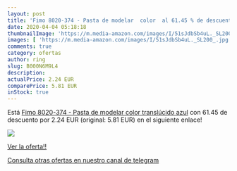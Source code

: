 ```yaml
---
layout: post
title: 'Fimo 8020-374 - Pasta de modelar  color  al 61.45 % de descuento'
date: 2020-04-04 05:18:18
thumbnailImage: 'https://m.media-amazon.com/images/I/51sJdbSb4uL._SL200_.jpg'
images: [ 'https://m.media-amazon.com/images/I/51sJdbSb4uL._SL200_.jpg' ]
comments: true
category: ofertas
author: ring
slug: B000N6M9L4
description:
actualPrice: 2.24 EUR
comparePrice: 5.81 EUR
inStock: true
---
```


Está [Fimo 8020-374 - Pasta de modelar  color translúcido azul](https://www.amazon.com/dp/B000N6M9L4/?tag=redken08-20) con 61.45 de descuento por 2.24 EUR (original: 5.81 EUR) en el siguiente enlace!

[![](https://m.media-amazon.com/images/I/51sJdbSb4uL._SL200_.jpg)](https://www.amazon.com/dp/B000N6M9L4/?tag=redken08-20)

[Ver la oferta!!](https://www.amazon.com/dp/B000N6M9L4/?tag=redken08-20)

[Consulta otras ofertas en nuestro canal de telegram](https://t.me/s/ofertas25)
